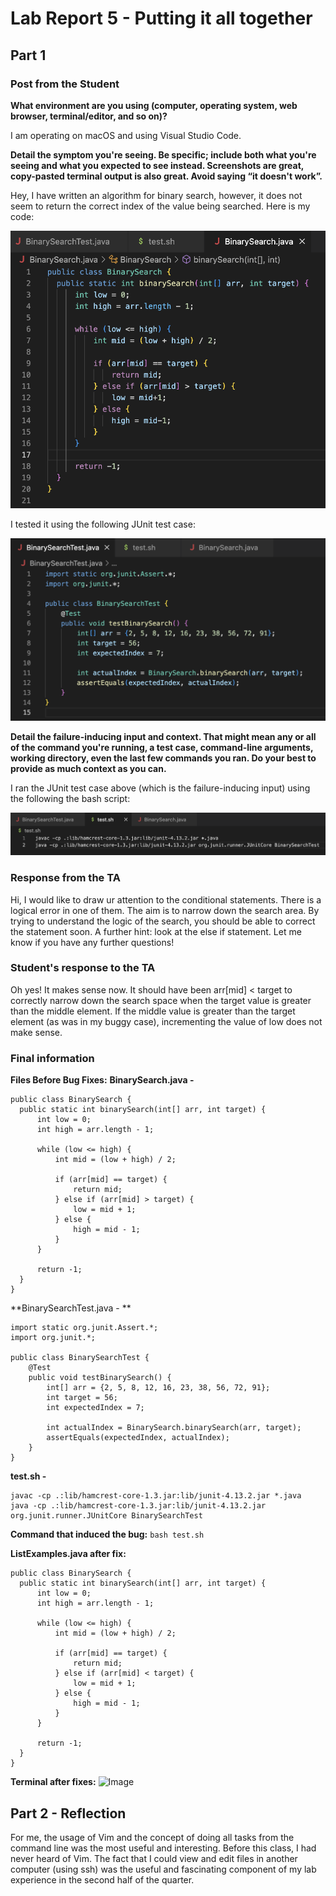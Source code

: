 # Lab Report 5 - Putting it all together

## Part 1
### Post from the Student
**What environment are you using (computer, operating system, web browser, terminal/editor, and so on)?**

I am operating on macOS and using Visual Studio Code.

**Detail the symptom you're seeing. Be specific; include both what you're seeing and what you expected to see instead. Screenshots are great, copy-pasted terminal output is also great. Avoid saying “it doesn't work”.**

Hey, I have written an algorithm for binary search, however, it does not seem to return the correct index of the value being searched. Here is my code:

![Image](main.png)

I tested it using the following JUnit test case:

![Image](test.png)


**Detail the failure-inducing input and context. That might mean any or all of the command you're running, a test case, command-line arguments, working directory, even the last few commands you ran. Do your best to provide as much context as you can.**

I ran the JUnit test case above (which is the failure-inducing input) using the following the bash script:

![Image](bash.png)

### Response from the TA
Hi, I would like to draw ur attention to the conditional statements. There is a logical error in one of them. The aim is to narrow down the search area. By trying to understand the logic of the search, you should be able to correct the statement soon. A further hint: look at the else if statement. Let me know if you have any further questions!

### Student's response to the TA
Oh yes! It makes sense now. It should have been arr[mid] < target to correctly narrow down the search space when the target value is greater than the middle element. If the middle value is greater than the target element (as was in my buggy case), incrementing the value of low does not make sense.

### Final information
**Files Before Bug Fixes:**
**BinarySearch.java -**
```
public class BinarySearch {
  public static int binarySearch(int[] arr, int target) {
      int low = 0;
      int high = arr.length - 1;

      while (low <= high) {
          int mid = (low + high) / 2;

          if (arr[mid] == target) {
              return mid; 
          } else if (arr[mid] > target) {
              low = mid + 1; 
          } else {
              high = mid - 1; 
          }
      }

      return -1; 
  }
}
```
**BinarySearchTest.java - **
```
import static org.junit.Assert.*;
import org.junit.*;

public class BinarySearchTest {
    @Test
    public void testBinarySearch() {
        int[] arr = {2, 5, 8, 12, 16, 23, 38, 56, 72, 91};
        int target = 56;
        int expectedIndex = 7;

        int actualIndex = BinarySearch.binarySearch(arr, target);
        assertEquals(expectedIndex, actualIndex);
    }
}
```

**test.sh -**
```
javac -cp .:lib/hamcrest-core-1.3.jar:lib/junit-4.13.2.jar *.java
java -cp .:lib/hamcrest-core-1.3.jar:lib/junit-4.13.2.jar org.junit.runner.JUnitCore BinarySearchTest
```

**Command that induced the bug:**
```bash test.sh```

**ListExamples.java after fix:**
```
public class BinarySearch {
  public static int binarySearch(int[] arr, int target) {
      int low = 0;
      int high = arr.length - 1;

      while (low <= high) {
          int mid = (low + high) / 2;

          if (arr[mid] == target) {
              return mid; 
          } else if (arr[mid] < target) {
              low = mid + 1; 
          } else {
              high = mid - 1; 
          }
      }

      return -1; 
  }
}
```

**Terminal after fixes:**
![Image](output2.png)

## Part 2 - Reflection
For me, the usage of Vim and the concept of doing all tasks from the command line was the most useful and interesting. Before this class, I had never heard of Vim. The fact that I could view and edit files in another computer (using ssh) was the useful and fascinating component of my lab experience in the second half of the quarter.
